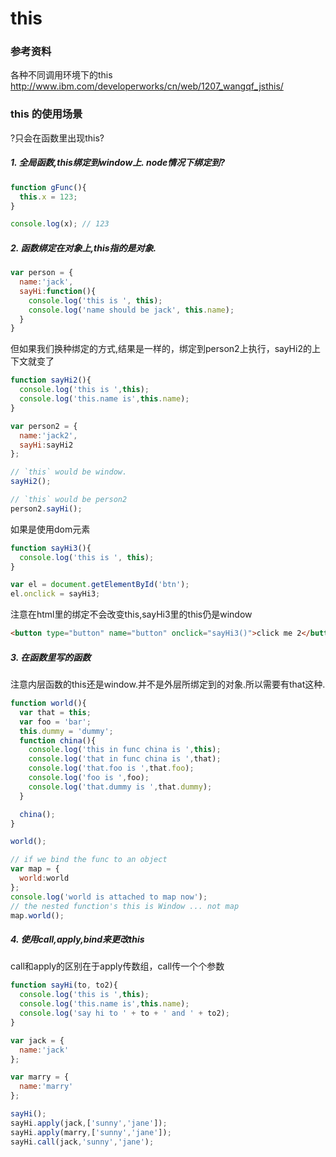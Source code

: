 # this

### 参考资料

各种不同调用环境下的this
http://www.ibm.com/developerworks/cn/web/1207_wangqf_jsthis/

### this 的使用场景

?只会在函数里出现this?

##### 1. 全局函数,this绑定到window上. node情况下绑定到?

````js
function gFunc(){
  this.x = 123;
}

console.log(x); // 123
````

##### 2. 函数绑定在对象上,this指的是对象.

````js
var person = {
  name:'jack',
  sayHi:function(){
    console.log('this is ', this);
    console.log('name should be jack', this.name);
  }
}
````

但如果我们换种绑定的方式,结果是一样的，绑定到person2上执行，sayHi2的上下文就变了

````js
function sayHi2(){
  console.log('this is ',this);
  console.log('this.name is',this.name);
}

var person2 = {
  name:'jack2',
  sayHi:sayHi2
};

// `this` would be window.
sayHi2();

// `this` would be person2
person2.sayHi();
````

如果是使用dom元素

````js
function sayHi3(){
  console.log('this is ', this);
}

var el = document.getElementById('btn');
el.onclick = sayHi3;
````

注意在html里的绑定不会改变this,sayHi3里的this仍是window
````html
<button type="button" name="button" onclick="sayHi3()">click me 2</button>
````

##### 3. 在函数里写的函数

注意内层函数的this还是window.并不是外层所绑定到的对象.所以需要有that这种.

````js
function world(){
  var that = this;
  var foo = 'bar';
  this.dummy = 'dummy';
  function china(){
    console.log('this in func china is ',this);
    console.log('that in func china is ',that);
    console.log('that.foo is ',that.foo);
    console.log('foo is ',foo);
    console.log('that.dummy is ',that.dummy);
  }

  china();
}

world();

// if we bind the func to an object
var map = {
  world:world
};
console.log('world is attached to map now');
// the nested function's this is Window ... not map
map.world();
````

##### 4. 使用call,apply,bind来更改this

call和apply的区别在于apply传数组，call传一个个参数

````js
function sayHi(to, to2){
  console.log('this is ',this);
  console.log('this.name is',this.name);
  console.log('say hi to ' + to + ' and ' + to2);
}

var jack = {
  name:'jack'
};

var marry = {
  name:'marry'
};

sayHi();
sayHi.apply(jack,['sunny','jane']);
sayHi.apply(marry,['sunny','jane']);
sayHi.call(jack,'sunny','jane');
````
